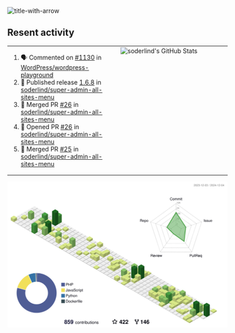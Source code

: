 
![title-with-arrow](https://github.com/soderlind/soderlind/assets/1649452/0f685042-97c3-46ba-b290-804d07f05370)



## Resent activity

<table width="100%" border="0"><tr><td width="49%">

<!--START_SECTION:activity-->
1. 🗣 Commented on [#1130](https://github.com/WordPress/wordpress-playground/issues/1130#issuecomment-2517478529) in [WordPress/wordpress-playground](https://github.com/WordPress/wordpress-playground)
2. 🚀 Published release [1.6.8](https://github.com/soderlind/super-admin-all-sites-menu/releases/tag/1.6.8) in [soderlind/super-admin-all-sites-menu](https://github.com/soderlind/super-admin-all-sites-menu)
3. 🎉 Merged PR [#26](https://github.com/soderlind/super-admin-all-sites-menu/pull/26) in [soderlind/super-admin-all-sites-menu](https://github.com/soderlind/super-admin-all-sites-menu)
4. 💪 Opened PR [#26](https://github.com/soderlind/super-admin-all-sites-menu/pull/26) in [soderlind/super-admin-all-sites-menu](https://github.com/soderlind/super-admin-all-sites-menu)
5. 🎉 Merged PR [#25](https://github.com/soderlind/super-admin-all-sites-menu/pull/25) in [soderlind/super-admin-all-sites-menu](https://github.com/soderlind/super-admin-all-sites-menu)
<!--END_SECTION:activity-->
  </td>
<td width="49%" valign="top">
     <img  alt="soderlind's GitHub Stats" src="https://awesome-github-stats.azurewebsites.net/user-stats/soderlind?cardType=octocat&theme=github&preferLogin=false&Title=FFFFFF&Border=FFFFFF" />
</td></tr></table>


![](./profile-3d-contrib/profile-green-animate.svg)


